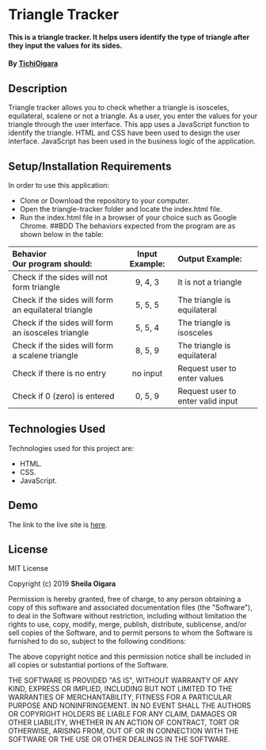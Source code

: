 # Triangle Tracker
#### This is a triangle tracker. It helps users identify the type of triangle after they input the values for its sides.
#### By [TichiOigara](https://github.com/TichiOigara)
## Description
Triangle tracker allows you to check whether a triangle is isosceles, equilateral, scalene or not a triangle. As a user, you enter the values for your triangle through the user interface. This app uses a JavaScript function to identify the triangle. HTML and CSS have been used to design the user interface. JavaScript has been used in the business logic of the application.
## Setup/Installation Requirements
In order to use this application:
* Clone or Download the repository to your computer.
* Open the triangle-tracker folder and locate the index.html file.
* Run the index.html file in a browser of your choice such as Google Chrome.
##BDD
The behaviors expected from the program are as shown below in the table:

| Behavior <br> Our program should:       | Input Example:    | Output Example:     |
| :------------- | :----------: | :----------- |
| Check if the sides will not form triangle | 9, 4, 3  | It is not a triangle    |
| Check if the sides will form an equilateral triangle   | 5, 5, 5 | The triangle is equilateral |
| Check if the sides will form an isosceles triangle   | 5, 5, 4 | The triangle is isosceles |
| Check if the sides will form a scalene triangle   | 8, 5, 9 | The triangle is equilateral |
| Check if there is no entry    | no input | Request user to enter values |
| Check if 0 (zero) is entered   | 0, 5, 9 | Request user to enter valid input |
## Technologies Used
Technologies used for this project are:
* HTML.
* CSS.
* JavaScript.
## Demo
The link to the live site is <a href="https://tichioigara.github.io/triangle-tracker/" > here</a>.

## License

MIT License

Copyright (c)  2019 **Sheila Oigara**

Permission is hereby granted, free of charge, to any person obtaining a copy of this software and associated documentation files (the "Software"), to deal in the Software without restriction, including without limitation the rights to use, copy, modify, merge, publish, distribute, sublicense, and/or sell copies of the Software, and to permit persons to whom the Software is furnished to do so, subject to the following conditions:

The above copyright notice and this permission notice shall be included in all copies or substantial portions of the Software.

THE SOFTWARE IS PROVIDED "AS IS", WITHOUT WARRANTY OF ANY KIND, EXPRESS OR IMPLIED, INCLUDING BUT NOT LIMITED TO THE WARRANTIES OF MERCHANTABILITY, FITNESS FOR A PARTICULAR PURPOSE AND NONINFRINGEMENT. IN NO EVENT SHALL THE AUTHORS OR COPYRIGHT HOLDERS BE LIABLE FOR ANY CLAIM, DAMAGES OR OTHER LIABILITY, WHETHER IN AN ACTION OF CONTRACT, TORT OR OTHERWISE, ARISING FROM, OUT OF OR IN CONNECTION WITH THE SOFTWARE OR THE USE OR OTHER DEALINGS IN THE SOFTWARE.
